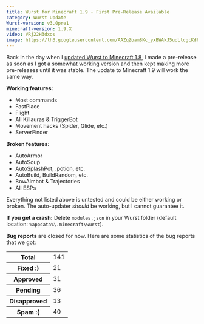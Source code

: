 ```yaml
---
title: Wurst for Minecraft 1.9 - First Pre-Release Available
category: Wurst Update
Wurst-version: v3.0pre1
minecraft-version: 1.9.X
video: VRj22H3dxos
image: https://lh3.googleusercontent.com/AAZqZoam8Kc_yxBWAkJ5uoLlcgcKdPo0uNeAeY6TaXRZECe27gSAOrReNangSAHDX9wOgatzqD6xAM3wxteW1Jt5uTX21Df_lCBlKPWFPBwFBTXTVzuf8aaFEU6W-eYMYvtVT1b1hxsu-_hPlNwmSAyS8m0O07VprHw399kEatXtyYDcib2glzVZkrMtO66PXf-qDlFIo2h9-Tank2Q1oCn8fwOVY3Mke8TrSQg8gOZUtivsMwJdMzD28ptHzdiSb3qKDeXnAEC0luYaAXqXBH7GsxEt0or5dhB8FveP0Cs5S0vdtUPK_Th1Sk0OYluOOWonJb-dkMKfU2Z1DHMbRKI0vKS9k7wrktfVUKr2miZtxInXmab03FDai8vcGmXUzeO1RQSuhmBcVBP7Z25lS10Jz-H9afGui84a48PZnBRwyu2oOc9KeQQlrlQT8RoS61b8n_ARhoSDy7XrULAYBTVJ4YGT8q-cSgzy1aReoJt24OY6Vh7GrvtgoEuzk-uAO15Gol7_Bsp7KF0Mnb7x05zHMMlRy9BnInfiUspWx7fgUUXb8BDymG--p4JZS6AnU5OOSg-V818vGoUqXPQlI9MzZaYxqhYeRSeBbIWTIg0DxdaI=w1280-h720-no
---
```

Back in the day when I [updated Wurst to Minecraft 1.8](https://old.wurst-client.tk/news/wurstforminecraft18-firstpre-releaseavailable), I made a pre-release as soon as I got a somewhat working version and then kept making more pre-releases until it was stable. The update to Minecraft 1.9 will work the same way.

**Working features:**

- Most commands
- FastPlace
- Flight
- All Killauras & TriggerBot
- Movement hacks (Spider, Glide, etc.)
- ServerFinder

<!--read more-->

**Broken features:**

- AutoArmor
- AutoSoup
- AutoSplashPot, .potion, etc.
- AutoBuild, BuildRandom, etc.
- BowAimbot & Trajectories
- All ESPs

Everything not listed above is untested and could be either working or broken. The auto-updater _should_ be working, but I cannot guarantee it.

**If you get a crash:**
Delete `modules.json` in your Wurst folder (default location: `%appdata%\.minecraft\wurst`).

**Bug reports** are closed for now. Here are some statistics of the bug reports that we got:

<table class="table table-bordered table-condensed table-hover">
  <tr>
    <th>Total</th>
    <td>141</td>
  </tr>
  <tr>
    <th>Fixed :)</th>
    <td>21</td>
  </tr>
  <tr>
    <th>Approved</th>
    <td>31</td>
  </tr>
  <tr>
    <th>Pending</th>
    <td>36</td>
  </tr>
  <tr>
    <th>Disapproved</th>
    <td>13</td>
  </tr>
  <tr>
    <th>Spam :(</th>
    <td>40</td>
  </tr>
</table>
